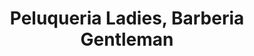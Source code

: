 ---
title: "Peluqueria Ladies, Barberia Gentleman"
url: /cordoba/peluqueria-ladies-barberia-gentleman/
shop: peluquería
---